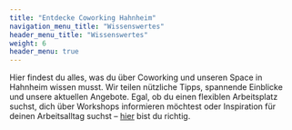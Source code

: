 ```yaml
---
title: "Entdecke Coworking Hahnheim"
navigation_menu_title: "Wissenswertes"
header_menu_title: "Wissenswertes"
weight: 6
header_menu: true
---
```

Hier findest du alles, was du über Coworking und unseren Space in Hahnheim wissen musst. 
Wir teilen nützliche Tipps, spannende Einblicke und unsere aktuellen Angebote. 
Egal, ob du einen flexiblen Arbeitsplatz suchst, dich über Workshops informieren möchtest oder Inspiration für 
deinen Arbeitsalltag suchst – [hier](/wissenswertes/ "Wissenswertes") bist du richtig.